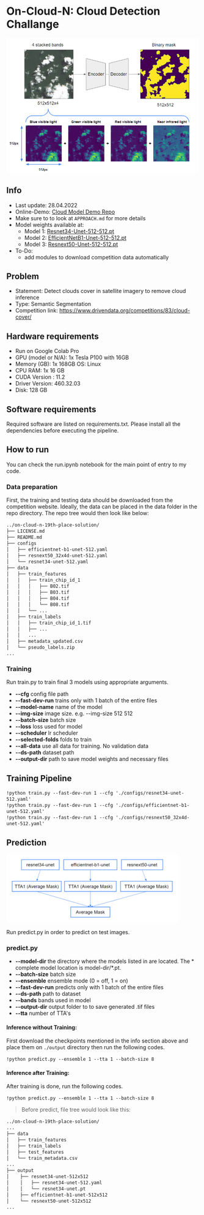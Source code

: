 # On-Cloud-N: Cloud Detection Challange

<img src="assets/pipeline.png" alt="pipeline/concept" />

## Info
* Last update: 28.04.2022
* Online-Demo: [Cloud Model Demo Repo](https://github.com/max-schaefer-dev/cloud-detection-demo)
* Make sure to to look at <code>APPROACH.md</code> for more details
* Model weights available at:
  * Model 1: [Resnet34-Unet-512-512.pt](https://drive.google.com/file/d/1uXuxV0j_9cI5oXcSw1mH1mSoPU6SWrYA/view?usp=sharing)
  * Model 2: [EfficientNetB1-Unet-512-512.pt](https://drive.google.com/file/d/1OBesw6cZOZcop-p1X0LHKqdEQy2sYc5n/view?usp=sharing)
  * Model 3: [Resnext50-Unet-512-512.pt](https://drive.google.com/file/d/15mL8c9OBPk2JIcPb0k6t_NMtH-mKeVWE/view?usp=sharing)
* To-Do:
  * add modules to download competition data automatically


## Problem
* Statement: Detect clouds cover in satellite imagery to remove cloud inference
* Type: Semantic Segmentation
* Competition link: https://www.drivendata.org/competitions/83/cloud-cover/

## Hardware requirements
- Run on Google Colab Pro
- GPU (model or N/A): 1x Tesla P100 with 16GB 
- Memory (GB): 1x 168GB
 OS: Linux
- CPU RAM: 1x 16 GB
- CUDA Version : 11.2
- Driver Version: 460.32.03
- Disk: 128 GB

## Software requirements
Required software are listed on requirements.txt. Please install all the dependencies before executing the pipeline.

## How to run
You can check the run.ipynb notebook for the main point of entry to my code.

### Data preparation
First, the training and testing data should be downloaded from the competition website. Ideally, the data can be placed in the data folder in the repo directory. The repo tree would then look like below:

```
../on-cloud-n-19th-place-solution/
├── LICENSE.md
├── README.md
├── configs
│   ├── efficientnet-b1-unet-512.yaml
│   ├── resnext50_32x4d-unet-512.yaml
│   └── resnet34-unet-512.yaml
├── data
│   ├── train_features
│   │   ├── train_chip_id_1
│   │   │   ├── B02.tif
│   │   │   ├── B03.tif
│   │   │   ├── B04.tif
│   │   │   └── B08.tif
│   │   └── ...
│   ├── train_labels
│   │   ├── train_chip_id_1.tif
│   │   ├── ...
│   │   ...
│   ├── metadata_updated.csv
│   └── pseudo_labels.zip
...

```

### Training
Run train.py to train final 3 models using appropriate arguments.  
- **--cfg** config file path
- **--fast-dev-run** trains only with 1 batch of the entire files
- **--model-name** name of the model
- **--img-size** image size. e.g. --img-size 512 512
- **--batch-size** batch size
- **--loss** loss used for model
- **--scheduler** lr scheduler
- **--selected-folds** folds to train
- **--all-data** use all data for training. No validation data
- **--ds-path** dataset path
- **--output-dir** path to save model weights and necessary files


## Training Pipeline

```
!python train.py --fast-dev-run 1 --cfg './configs/resnet34-unet-512.yaml'
!python train.py --fast-dev-run 1 --cfg './configs/efficientnet-b1-unet-512.yaml'
!python train.py --fast-dev-run 1 --cfg './configs/resnext50_32x4d-unet-512.yaml'
```

## Prediction
<img src="assets/inference_pipeline.png" alt="inference_pipeline" width="450"/>

Run predict.py in order to predict on test images.

### predict.py
- **--model-dir** the directory where the models listed in are located. The * complete model location is model-dir/*.pt.
- **--batch-size** batch size
- **--ensemble** ensemble mode (0 = off, 1 = on)
- **--fast-dev-run** predicts only with 1 batch of the entire files
- **--ds-path** path to dataset
- **--bands** bands used in model
- **--output-dir** output folder to to save generated .tif files
- **--tta** number of TTA's

#### **Inference without Training:**
First download the checkpoints mentioned in the info section above and place them on `./output` directory then run the following codes.
```
!python predict.py --ensemble 1 --tta 1 --batch-size 8
```

#### **Inference after Training:**
After training is done, run the following codes.
```
!python predict.py --ensemble 1 --tta 1 --batch-size 8
```

> Before predict, file tree would look like this:
```
../on-cloud-n-19th-place-solution/
...
├── data
│   ├── train_features
│   ├── train_labels
│   ├── test_features
│   └── train_metadata.csv
...
├── output
│    ├── resnet34-unet-512x512
│    │   ├── resnet34-unet-512.yaml
│    │   └── resnet34-unet.pt
│    ├── efficientnet-b1-unet-512x512
│    └── resnext50-unet-512x512
...
 
```
